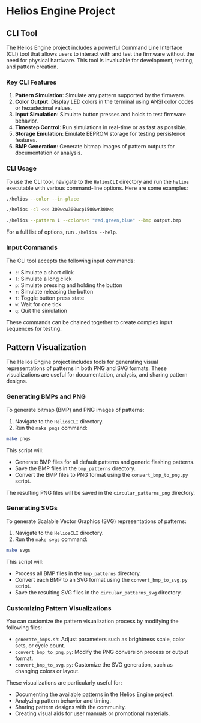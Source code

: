 # Helios Engine Project

## CLI Tool

The Helios Engine project includes a powerful Command Line Interface (CLI) tool that allows users to interact with and test the firmware without the need for physical hardware. This tool is invaluable for development, testing, and pattern creation.

### Key CLI Features

1. **Pattern Simulation**: Simulate any pattern supported by the firmware.
2. **Color Output**: Display LED colors in the terminal using ANSI color codes or hexadecimal values.
3. **Input Simulation**: Simulate button presses and holds to test firmware behavior.
4. **Timestep Control**: Run simulations in real-time or as fast as possible.
5. **Storage Emulation**: Emulate EEPROM storage for testing persistence features.
6. **BMP Generation**: Generate bitmap images of pattern outputs for documentation or analysis.

### CLI Usage

To use the CLI tool, navigate to the `HeliosCLI` directory and run the `helios` executable with various command-line options. Here are some examples:

```bash
./helios --color --in-place
```

```bash
./helios -cl <<< 300wcw300wcp1500wr300wq
```

```bash
./helios --pattern 1 --colorset "red,green,blue" --bmp output.bmp
```

For a full list of options, run `./helios --help`.

### Input Commands

The CLI tool accepts the following input commands:

- `c`: Simulate a short click
- `l`: Simulate a long click
- `p`: Simulate pressing and holding the button
- `r`: Simulate releasing the button
- `t`: Toggle button press state
- `w`: Wait for one tick
- `q`: Quit the simulation

These commands can be chained together to create complex input sequences for testing.

## Pattern Visualization

The Helios Engine project includes tools for generating visual representations of patterns in both PNG and SVG formats. These visualizations are useful for documentation, analysis, and sharing pattern designs.

### Generating BMPs and PNG

To generate bitmap (BMP) and PNG images of patterns:

1. Navigate to the `HeliosCLI` directory.
2. Run the `make pngs` command:

```bash
make pngs
```

This script will:

- Generate BMP files for all default patterns and generic flashing patterns.
- Save the BMP files in the `bmp_patterns` directory.
- Convert the BMP files to PNG format using the `convert_bmp_to_png.py` script.

The resulting PNG files will be saved in the `circular_patterns_png` directory.

### Generating SVGs

To generate Scalable Vector Graphics (SVG) representations of patterns:

1. Navigate to the `HeliosCLI` directory.
2. Run the `make svgs` command:

```bash
make svgs
```

This script will:

- Process all BMP files in the `bmp_patterns` directory.
- Convert each BMP to an SVG format using the `convert_bmp_to_svg.py` script.
- Save the resulting SVG files in the `circular_patterns_svg` directory.

### Customizing Pattern Visualizations

You can customize the pattern visualization process by modifying the following files:

- `generate_bmps.sh`: Adjust parameters such as brightness scale, color sets, or cycle count.
- `convert_bmp_to_png.py`: Modify the PNG conversion process or output format.
- `convert_bmp_to_svg.py`: Customize the SVG generation, such as changing colors or layout.

These visualizations are particularly useful for:

- Documenting the available patterns in the Helios Engine project.
- Analyzing pattern behavior and timing.
- Sharing pattern designs with the community.
- Creating visual aids for user manuals or promotional materials.